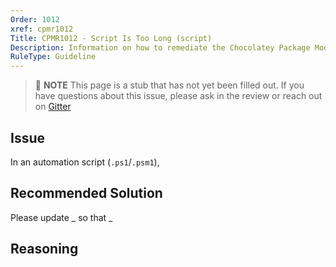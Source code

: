 ```yaml
---
Order: 1012
xref: cpmr1012
Title: CPMR1012 - Script Is Too Long (script)
Description: Information on how to remediate the Chocolatey Package Moderation Rule 1012
RuleType: Guideline
---
```


> :memo: **NOTE** This page is a stub that has not yet been filled out. If you have questions about this issue, please ask in the review or reach out on [Gitter](https://gitter.im/chocolatey/chocolatey.org)

## Issue

In an automation script (`.ps1`/`.psm1`),

## Recommended Solution

Please update _ so that _

## Reasoning
